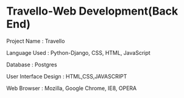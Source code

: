 # Travello-Web Development(Back End)
Project Name                      :  Travello

Language Used                     :  Python-Django, CSS, HTML, JavaScript

Database                          :  Postgres

User Interface Design             :  HTML,CSS,JAVASCRIPT

Web Browser                       :  Mozilla, Google Chrome, IE8, OPERA

